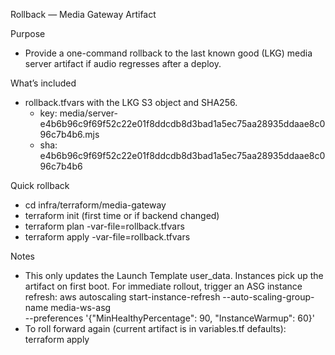 Rollback — Media Gateway Artifact

Purpose
- Provide a one-command rollback to the last known good (LKG) media server artifact if audio regresses after a deploy.

What’s included
- rollback.tfvars with the LKG S3 object and SHA256.
  - key: media/server-e4b6b96c9f69f52c22e01f8ddcdb8d3bad1a5ec75aa28935ddaae8c096c7b4b6.mjs
  - sha: e4b6b96c9f69f52c22e01f8ddcdb8d3bad1a5ec75aa28935ddaae8c096c7b4b6

Quick rollback
- cd infra/terraform/media-gateway
- terraform init (first time or if backend changed)
- terraform plan -var-file=rollback.tfvars
- terraform apply -var-file=rollback.tfvars

Notes
- This only updates the Launch Template user_data. Instances pick up the artifact on first boot. For immediate rollout, trigger an ASG instance refresh:
  aws autoscaling start-instance-refresh --auto-scaling-group-name media-ws-asg \
    --preferences '{"MinHealthyPercentage": 90, "InstanceWarmup": 60}'
- To roll forward again (current artifact is in variables.tf defaults):
  terraform apply

